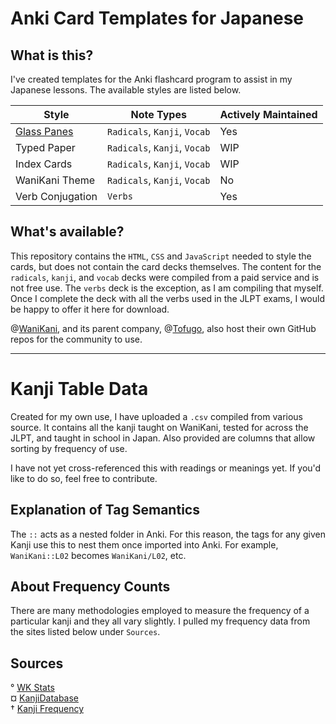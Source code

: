 # Anki Card Templates for Japanese

## What is this?
I've created templates for the Anki flashcard program to assist in my Japanese lessons. The available styles are listed below. 

| Style | Note Types | Actively Maintained |
|-------|------------|---------------------|
| [Glass Panes](/anki-cards/tree/main/src/anki/01-glass-panes) | `Radicals`, `Kanji`, `Vocab` | Yes |
| Typed Paper | `Radicals`, `Kanji`, `Vocab` | WIP |
| Index Cards | `Radicals`, `Kanji`, `Vocab` | WIP |
| WaniKani Theme | `Radicals`, `Kanji`, `Vocab` | No|
| Verb Conjugation | `Verbs` | Yes |



## What's available?
This repository contains the `HTML`, `CSS` and `JavaScript` needed to style the cards, but does not contain the card decks themselves. The content for the `radicals`, `kanji`, and `vocab` decks were compiled from a paid service and is not free use. The `verbs` deck is the exception, as I am compiling that myself. Once I complete the deck with all the verbs used in the JLPT exams, I would be happy to offer it here for download.

@[WaniKani](https://github.com/WaniKani), and its parent company, @[Tofugo](https://github.com/tofugu), also host their own GitHub repos for the community to use.

---

# Kanji Table Data

Created for my own use, I have uploaded a `.csv` compiled from various source. It contains all the kanji taught on WaniKani, tested for across the JLPT, and taught in school in Japan. Also provided are columns that allow sorting by frequency of use. 

I have not yet cross-referenced this with readings or meanings yet. If you'd like to do so, feel free to contribute. 

## Explanation of Tag Semantics
The `::` acts as a nested folder in Anki. For this reason, the tags for any given Kanji use this to nest them once imported into Anki. For example, `WaniKani::L02` becomes `WaniKani/L02`, etc. 

## About Frequency Counts
There are many methodologies employed to measure the frequency of a particular kanji and they all vary slightly. I pulled my frequency data from the sites listed below under `Sources`. 

## Sources

° [WK Stats](https://www.wkstats.com/)
<br>¤ [KanjiDatabase](https://www.kanjidatabase.com/index.php)
<br>† [Kanji Frequency](https://scriptin.github.io/kanji-frequency/)